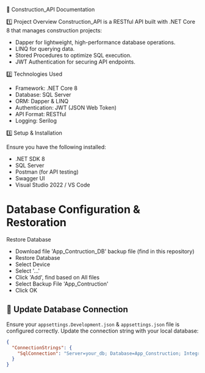 📘 Construction_API Documentation

1️⃣ Project Overview
Construction_API is a RESTful API built with .NET Core 8 that manages construction projects:

- Dapper for lightweight, high-performance database operations.
- LINQ for querying data.
- Stored Procedures to optimize SQL execution.
- JWT Authentication for securing API endpoints.

2️⃣ Technologies Used

- Framework: .NET Core 8
- Database: SQL Server
- ORM: Dapper & LINQ
- Authentication: JWT (JSON Web Token)
- API Format: RESTful
- Logging: Serilog

3️⃣ Setup & Installation

Ensure you have the following installed:

- .NET SDK 8
- SQL Server
- Postman (for API testing)
- Swagger UI
- Visual Studio 2022 / VS Code

# Database Configuration & Restoration

Restore Database
- Download file 'App_Contruction_DB' backup file (find in this repository)
- Restore Database
- Select Device
- Select '...'
- Click 'Add', find based on All files
- Select Backup File 'App_Contruction'
- Click OK

## 🔧 Update Database Connection
Ensure your `appsettings.Development.json` & `appsettings.json` file is configured correctly. Update the connection string with your local database:

```json
{
  "ConnectionStrings": {
    "SqlConnection": "Server=your_db; Database=App_Construction; Integrated Security=True; TrustServerCertificate=True;"
  }
}

